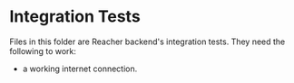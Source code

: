 # Integration Tests

Files in this folder are Reacher backend's integration tests. They need the following to work:

-   a working internet connection.
